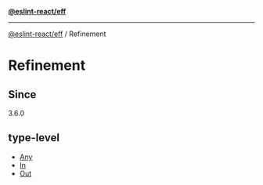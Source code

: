 [**@eslint-react/eff**](../../README.md)

***

[@eslint-react/eff](../../README.md) / Refinement

# Refinement

## Since

3.6.0

## type-level

- [Any](type-aliases/Any.md)
- [In](type-aliases/In.md)
- [Out](type-aliases/Out.md)

